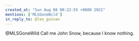 ```yaml
---
created_at: "Sun Aug 08 00:22:55 +0000 2021"
mentions: ['MLSGoneWild']
in_reply_to: @leo_guinan
---
```


@MLSGoneWild Call me John Snow, because I know nothing.